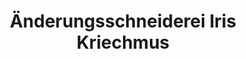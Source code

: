 ---
title: "Änderungsschneiderei Iris Kriechmus"
url: /westoverledingen/aenderungsschneiderei-iris-kriechmus/
shop: Schneiderei
---